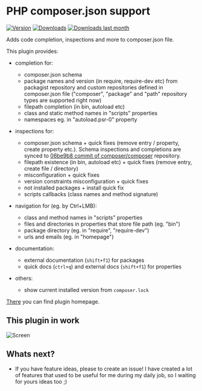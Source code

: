 # PHP composer.json support
[![Version](http://phpstorm.espend.de/badge/7631/version)](https://plugins.jetbrains.com/plugin/7631)
[![Downloads](http://phpstorm.espend.de/badge/7631/downloads)](https://plugins.jetbrains.com/plugin/7631)
[![Downloads last month](http://phpstorm.espend.de/badge/7631/last-month)](https://plugins.jetbrains.com/plugin/7631)


Adds code completion, inspections and more to composer.json file.

This plugin provides:

* completion for:
    * composer.json schema
    * package names and version (in require, require-dev etc) from packagist repository and custom repositories defined in composer.json file ("composer", "package" and "path" repository types are supported right now)
    * filepath completion (in bin, autoload etc)
    * class and static method names in "scripts" properties
    * namespaces eg. in "autoload.psr-0" property

* inspections for:
    * composer.json schema + quick fixes (remove entry / property, create property etc.). Schema inspections and completions are synced to [06be9b8 commit of composer/composer][3] repository.
    * filepath existence (in bin, autoload etc) + quick fixes (remove entry, create file / directory)
    * misconfiguration + quick fixes
    * version constraints misconfiguration + quick fixes
    * not installed packages + install quick fix
    * scripts callbacks (class names and method signature)

* navigation for (eg. by Ctrl+LMB):
    * class and method names in "scripts" properties
    * files and directories in properties that store file path (eg. "bin")
    * package directory (eg. in "require", "require-dev")
    * urls and emails (eg. in "homepage")

* documentation:
    * external documentation (`shift+f1`) for packages
    * quick docs (`ctrl+q`) and external docs (`shift+f1`) for properties

* others:
    * show current installed version from `composer.lock`

[There][2] you can find plugin homepage.

## This plugin in work

![Screen][1]

## Whats next?

* If you have feature ideas, please to create an issue! I have created a lot of features that used to be useful
for me during my daily job, so I waiting for yours ideas too ;)

[1]: https://plugins.jetbrains.com/files/7631/screenshot_14847.png
[2]: https://plugins.jetbrains.com/plugin/7631
[3]: https://github.com/composer/composer/commit/430c6f39721c74ad96a68c8103c2899947c1cd7e

